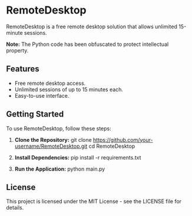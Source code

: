 # RemoteDesktop

RemoteDesktop is a free remote desktop solution that allows unlimited 15-minute sessions.

**Note:** The Python code has been obfuscated to protect intellectual property.

## Features
- Free remote desktop access.
- Unlimited sessions of up to 15 minutes each.
- Easy-to-use interface.

## Getting Started
To use RemoteDesktop, follow these steps:

1. **Clone the Repository:**
   git clone https://github.com/your-username/RemoteDesktop.git
   cd RemoteDesktop

2. **Install Dependencies:**
   pip install -r requirements.txt

3. **Run the Application:**
   python main.py
   
<body>
  <h2>License</h2>
  <p>This project is licensed under the MIT License - see the LICENSE file for details.</p>
</body>
